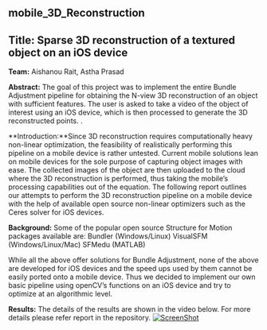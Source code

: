 ## mobile_3D_Reconstruction
## Title: Sparse 3D reconstruction of a textured object on an iOS device

**Team:** Aishanou Rait, Astha Prasad

**Abstract:** The goal of this project was to implement the entire Bundle Adjustment pipeline for obtaining the N-view 3D reconstruction of an object with sufficient features. The user is asked to take a video of the object of interest using an iOS device, which is then processed to generate the 3D reconstructed points. .

**Introduction:**Since 3D reconstruction requires computationally heavy non-linear optimization, the feasibility of realistically performing this pipeline on a mobile device is rather untested. Current mobile solutions lean on mobile devices for the sole purpose of capturing object images with ease. The collected images of the object are then uploaded to the cloud where the 3D reconstruction is performed, thus taking the mobile’s processing capabilities out of the equation. The following report outlines our attempts to perform the 3D reconstruction pipeline on a mobile device with the help of available open source non-linear optimizers such as the Ceres solver for iOS devices. 

**Background:** Some of the popular open source Structure for Motion packages available are:
Bundler (Windows/Linux)
VisualSFM (Windows/Linux/Mac)
SFMedu (MATLAB)

While all the above offer solutions for Bundle Adjustment, none of the above are developed for iOS devices and the speed ups used by them cannot be easily ported onto a mobile device. Thus we decided to implement our own basic pipeline using openCV’s functions on an iOS device and try to optimize at an algorithmic level. 

**Results:** The details of the results are shown in the video below. For more details please refer report in the repository.
[![ScreenShot](https://raw.github.com/GabLeRoux/WebMole/master/ressources/WebMole_Youtube_Video.png)](http://youtu.be/vt5fpE0bzSY)




